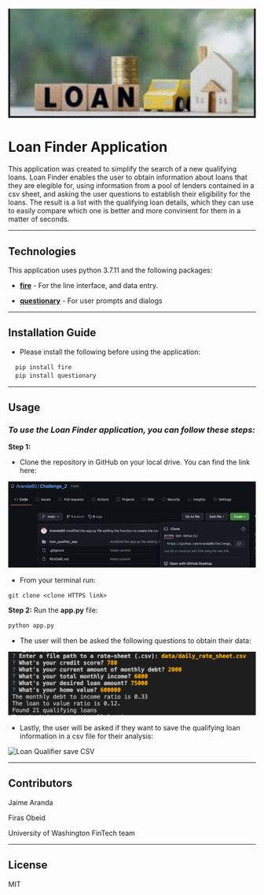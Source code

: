 ![Loan Finder App](images/Loan_finder_app.png)

# Loan Finder Application

This application was created to simplify the search of a new qualifying loans. Loan Finder enables the user to obtain information about loans that they are elegible for, using information from a pool of lenders contained in a csv sheet, and asking the user questions to establish their eligibility for the loans. The result is a list with the qualifying loan details, which they can use to easily compare which one is better and more convinient for them in a matter of seconds.

---

## Technologies

This application uses python 3.7.11 and the following packages:

* **[fire](https://github.com/google/python-fire)** - For the line interface, and data entry.

* **[questionary](https://github.com/tmbo/questionary)** - For user prompts and dialogs


---

## Installation Guide

* Please install the following before using the application:

```python
  pip install fire
  pip install questionary
```

---

## Usage

### *To use the Loan Finder application, you can follow these steps:*

**Step 1:** 

- Clone the repository in GitHub on your local drive. You can find the link here:

![cloning repository link](images/cloning_repository_link.png)

- From your terminal run:

```
git clone <clone HTTPS link>
```


**Step 2:** Run the **app.py** file:

```python
python app.py
```



- The user will then be asked the following questions to obtain their data:


![Loan Qualifier Questions and Results](images/LQ_image.png)




- Lastly, the user will be asked if they want to save the qualifying loan information in a csv file for their analysis:

![Loan Qualifier save CSV](images/CSV_Q_image.png)




---

## Contributors

Jaime Aranda


Firas Obeid


University of Washington FinTech team



---

## License

MIT
